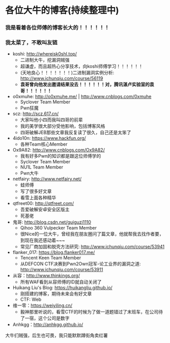 # 各位大牛的博客(持续整理中)

### 我是看着各位师傅的博客长大的！！！！！！

### 我太菜了，不敢叫友链

- koshi: http://whereisk0shl.top/
	- 二进制大牛，挖漏洞贼强
	- 超谦虚，而且超热心分享技术，向koshi师傅学习！！！！！！
	- (天地良心！！！！！！！)二进制漏洞实例分析: http://www.ichunqiu.com/course/56119
	- **袁哥曾向他发出邀请结果没去！！！！！！对，腾讯湛卢实验室的袁哥！！！！！！**
- o0xmuhe: http://o0xmuhe.me/ | http://www.cnblogs.com/0xmuhe
	- Syclover Team Member
	- Pwn狂魔
- scz: http://scz.617.cn/
	- 大家叫他小四而我叫四哥的前辈
	- 我的美学很大部分受他影响，包括博客风格
	- 四哥破解JEB那些文章我反复读了很久，自己还是太笨了
- 4ido10n: https://www.hackfun.org/
	- 各种Team核心Member
- Ox9A82: http://www.cnblogs.com/Ox9A82/
	- 我有好多Pwn的知识都是跟这位师傅学的
	- Syclover Team Member
	- NU1L Team Member
	- Pwn大牛
- netfairy: http://www.netfairy.net/
	- 蛙师傅
	- 写了很多好文章
	- 看雪上面各种精华
- qtfreet00: http://qtfreet.com/
	- 吾爱破解安卓安全区版主
	- 死基佬
- 鬼哥: http://blog.csdn.net/guiguzi1110
	- Qihoo 360 Vulpecker Team Member
	- 很Nice的一位大牛，曾经我在朋友圈问了篇文章，他就帮我去找作者要，到现在我还感动着~~~
	- 常见厂商加固和脱壳方法研究: http://www.ichunqiu.com/course/53941
- flanker_017: https://blog.flanker017.me/
	- Tencent Keen Team Member
	- 从DEFCON CTF决赛到Pwn2Own冠军-论工业界的漏洞之道: http://www.ichunqiu.com/course/53911
- 从容：http://www.thinkings.org/
	- 所有WAF看到从容师傅的ID就自动关闭了
- Huikang Liu's Blog: https://huikangliu.github.io/
	- 刚搭建的博客，期待未来会有好文章
	- CTF: Web
- 维一零：https://weiyiling.cn/
	- 毅神那里听说的，看雪CTF的时候为了做一道题错过了末班车，在公司待了一宿，这个公司是数字
- Anhkgg：http://anhkgg.github.io/

大牛们贼强，后生也可畏，我只能默默蹲街角卖红薯